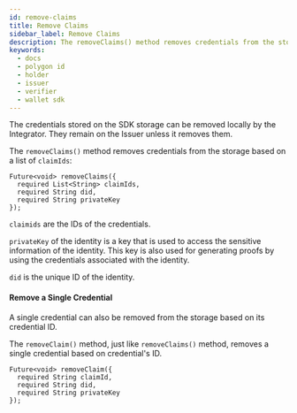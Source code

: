 ```yaml
---
id: remove-claims
title: Remove Claims
sidebar_label: Remove Claims
description: The removeClaims() method removes credentials from the storage based on a list of claimIds.
keywords:
  - docs
  - polygon id
  - holder
  - issuer
  - verifier
  - wallet sdk
---
```

 
The credentials stored on the SDK storage can be removed locally by the Integrator. They remain on the Issuer unless it removes them.

The `removeClaims()` method removes credentials from the storage based on a list of `claimIds`:
 
```
Future<void> removeClaims({
  required List<String> claimIds,
  required String did,
  required String privateKey
});
```

`claimids` are the IDs of the credentials. 

`privateKey` of the identity is a key that is used to access the sensitive information of the identity. This key is also used for generating proofs by using the credentials associated with the identity. 

`did` is the unique ID of the identity. 

#### Remove a Single Credential

A single credential can also be removed from the storage based on its credential ID. 

The `removeClaim()` method, just like `removeClaims()` method, removes a single credential based on credential's ID. 
 
```
Future<void> removeClaim({
  required String claimId,
  required String did,
  required String privateKey
});
```

